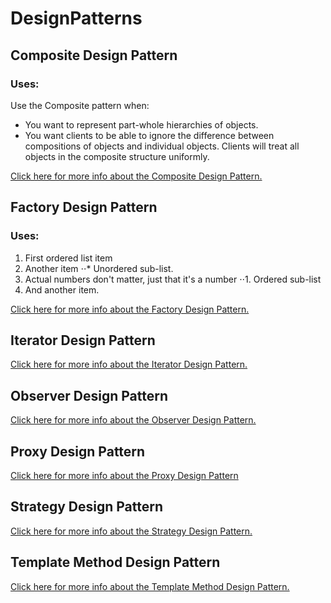 # DesignPatterns
## Composite Design Pattern
### Uses:
Use the Composite pattern when:
 * You want to represent part-whole hierarchies of objects.
 * You want clients to be able to ignore the difference between compositions of objects and individual objects. Clients will treat all objects in the composite structure uniformly.

[Click here for more info about the Composite Design Pattern.](https://github.com/Kungkrist/DesignPatterns/tree/master/Composite%20Design%20Pattern)

## Factory Design Pattern
### Uses:
1. First ordered list item
2. Another item
⋅⋅* Unordered sub-list. 
1. Actual numbers don't matter, just that it's a number
⋅⋅1. Ordered sub-list
4. And another item.

[Click here for more info about the Factory Design Pattern.](https://github.com/Kungkrist/DesignPatterns/tree/master/Factory%20Design%20Pattern)

## Iterator Design Pattern
[Click here for more info about the Iterator Design Pattern.](https://github.com/Kungkrist/DesignPatterns/tree/master/Iterator%20Design%20Pattern)

## Observer Design Pattern
[Click here for more info about the Observer Design Pattern.](https://github.com/Kungkrist/DesignPatterns/tree/master/Observer%20Design%20Pattern)

## Proxy Design Pattern
[Click here for more info about the Proxy Design Pattern](https://github.com/Kungkrist/DesignPatterns/tree/master/Proxy%20Design%20Pattern)

## Strategy Design Pattern
[Click here for more info about the Strategy Design Pattern.](https://github.com/Kungkrist/DesignPatterns/tree/master/Strategy%20Design%20Pattern)

## Template Method Design Pattern
[Click here for more info about the Template Method Design Pattern.](https://github.com/Kungkrist/DesignPatterns/tree/master/Template%20Method%20Design%20Pattern)
